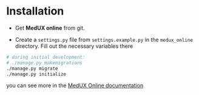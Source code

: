 # Installation

+ Get **MedUX online** from git.
* Create a `settings.py` file from `settings.example.py` in the `medux_online` directory. Fill out the necessary variables there 

```bash
# during initial development: 
# ./manage.py makemigrations
./manage.py migrate
./manage.py initialize
```

you can see more in the [MedUX Online documentation](https://medux-online.readthedocs.io)
